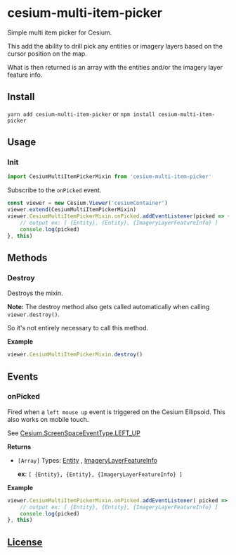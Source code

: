 # cesium-multi-item-picker

Simple multi item picker for Cesium.

This add the ability to drill pick any entities or imagery layers based on the cursor position on the map.

What is then returned is an array with the entities and/or the imagery layer feature info.

## Install
`yarn add cesium-multi-item-picker`
or
`npm install cesium-multi-item-picker`

## Usage

### Init
```js
import CesiumMultiItemPickerMixin from 'cesium-multi-item-picker'
```
Subscribe to the `onPicked` event.
```js
const viewer = new Cesium.Viewer('cesiumContainer')
viewer.extend(CesiumMultiItemPickerMixin)
viewer.CesiumMultiItemPickerMixin.onPicked.addEventListener(picked => {
    // output ex: [ {Entity}, {Entity}, {ImageryLayerFeatureInfo} ]
    console.log(picked)
}, this)
 ```
## Methods
### Destroy
Destroys the mixin.

__Note:__
The destroy method also gets called automatically when calling `viewer.destroy()`.

So it's not entirely necessary to call this method.

__Example__
```js
viewer.CesiumMultiItemPickerMixin.destroy()
```

## Events
### onPicked
Fired when a `left mouse up` event is triggered on the Cesium Ellipsoid.
This also works on mobile touch.

See [Cesium.ScreenSpaceEventType.LEFT_UP](https://cesium.com/docs/cesiumjs-ref-doc/ScreenSpaceEventType.html?classFilter=scree#.LEFT_UP)

__Returns__
- `[Array]`
Types: [Entity](https://cesium.com/docs/cesiumjs-ref-doc/Entity.html?classFilter=entity) , [ImageryLayerFeatureInfo](https://cesium.com/docs/cesiumjs-ref-doc/ImageryLayerFeatureInfo.html?classFilter=feature)

  __ex__: `[ {Entity}, {Entity}, {ImageryLayerFeatureInfo} ]`

__Example__

```js
viewer.CesiumMultiItemPickerMixin.onPicked.addEventListener( picked => {
    // output ex: [ {Entity}, {Entity}, {ImageryLayerFeatureInfo} ]
    console.log(picked)
}, this)
```

## [License](./LICENSE)
